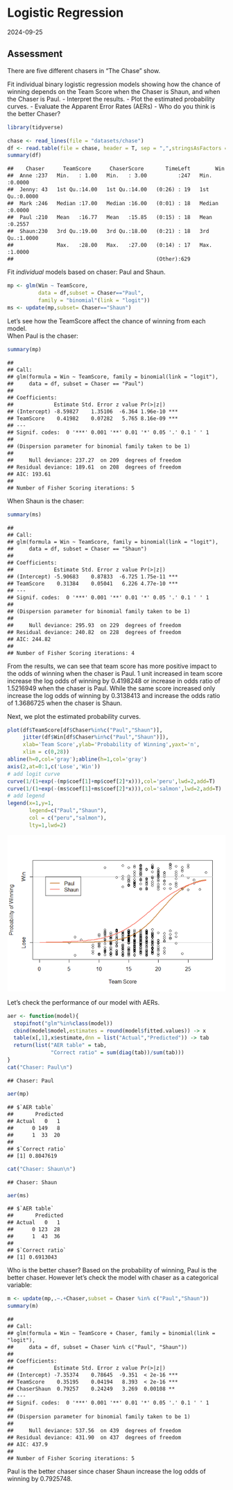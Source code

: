 Logistic Regression
================
2024-09-25

## Assessment

There are five different chasers in “The Chase” show.

Fit individual binary logistic regression models showing how the chance
of winning depends on the Team Score when the Chaser is Shaun, and when
the Chaser is Paul. - Interpret the results. - Plot the estimated
probability curves. - Evaluate the Apparent Error Rates (AERs) - Who do
you think is the better Chaser?

``` r
library(tidyverse)
```

``` r
chase <- read_lines(file = "datasets/chase")
df <- read.table(file = chase, header = T, sep = ",",stringsAsFactors = T)
summary(df)
```

    ##    Chaser      TeamScore      ChaserScore       TimeLeft        Win        
    ##  Anne :237   Min.   : 1.00   Min.   : 3.00          :247   Min.   :0.0000  
    ##  Jenny: 43   1st Qu.:14.00   1st Qu.:14.00   (0:26) : 19   1st Qu.:0.0000  
    ##  Mark :246   Median :17.00   Median :16.00   (0:01) : 18   Median :0.0000  
    ##  Paul :210   Mean   :16.77   Mean   :15.85   (0:15) : 18   Mean   :0.2557  
    ##  Shaun:230   3rd Qu.:19.00   3rd Qu.:18.00   (0:21) : 18   3rd Qu.:1.0000  
    ##              Max.   :28.00   Max.   :27.00   (0:14) : 17   Max.   :1.0000  
    ##                                              (Other):629

Fit *individual* models based on chaser: Paul and Shaun.

``` r
mp <- glm(Win ~ TeamScore,
          data = df,subset = Chaser=="Paul",
          family = "binomial"(link = "logit"))
ms <- update(mp,subset= Chaser=="Shaun")
```

Let’s see how the TeamScore affect the chance of winning from each
model.  
When Paul is the chaser:

``` r
summary(mp)
```

    ## 
    ## Call:
    ## glm(formula = Win ~ TeamScore, family = binomial(link = "logit"), 
    ##     data = df, subset = Chaser == "Paul")
    ## 
    ## Coefficients:
    ##             Estimate Std. Error z value Pr(>|z|)    
    ## (Intercept) -8.59827    1.35106  -6.364 1.96e-10 ***
    ## TeamScore    0.41982    0.07282   5.765 8.16e-09 ***
    ## ---
    ## Signif. codes:  0 '***' 0.001 '**' 0.01 '*' 0.05 '.' 0.1 ' ' 1
    ## 
    ## (Dispersion parameter for binomial family taken to be 1)
    ## 
    ##     Null deviance: 237.27  on 209  degrees of freedom
    ## Residual deviance: 189.61  on 208  degrees of freedom
    ## AIC: 193.61
    ## 
    ## Number of Fisher Scoring iterations: 5

When Shaun is the chaser:

``` r
summary(ms)
```

    ## 
    ## Call:
    ## glm(formula = Win ~ TeamScore, family = binomial(link = "logit"), 
    ##     data = df, subset = Chaser == "Shaun")
    ## 
    ## Coefficients:
    ##             Estimate Std. Error z value Pr(>|z|)    
    ## (Intercept) -5.90683    0.87833  -6.725 1.75e-11 ***
    ## TeamScore    0.31384    0.05041   6.226 4.77e-10 ***
    ## ---
    ## Signif. codes:  0 '***' 0.001 '**' 0.01 '*' 0.05 '.' 0.1 ' ' 1
    ## 
    ## (Dispersion parameter for binomial family taken to be 1)
    ## 
    ##     Null deviance: 295.93  on 229  degrees of freedom
    ## Residual deviance: 240.82  on 228  degrees of freedom
    ## AIC: 244.82
    ## 
    ## Number of Fisher Scoring iterations: 4

From the results, we can see that team score has more positive impact to
the odds of winning when the chaser is Paul. 1 unit increased in team
score increase the log odds of winning by 0.4198248 or increase in odds
ratio of 1.5216949 when the chaser is Paul. While the same score
increased only increase the log odds of winning by 0.3138413 and
increase the odds ratio of 1.3686725 when the chaser is Shaun.

Next, we plot the estimated probability curves.

``` r
plot(df$TeamScore[df$Chaser%in%c("Paul","Shaun")],
     jitter(df$Win[df$Chaser%in%c("Paul","Shaun")]),
     xlab='Team Score',ylab='Probability of Winning',yaxt='n',
     xlim = c(0,28))
abline(h=0,col='gray');abline(h=1,col='gray')
axis(2,at=0:1,c('Lose','Win'))
# add logit curve
curve(1/(1+exp(-(mp$coef[1]+mp$coef[2]*x))),col='peru',lwd=2,add=T)
curve(1/(1+exp(-(ms$coef[1]+ms$coef[2]*x))),col='salmon',lwd=2,add=T)
# add legend
legend(x=1,y=1,
       legend=c("Paul","Shaun"),
       col = c("peru","salmon"),
       lty=1,lwd=2)
```

![](logistic-regression_files/assessment.estimated%20plot-1.png)<!-- -->

Let’s check the performance of our model with AERs.

``` r
aer <- function(model){
  stopifnot("glm"%in%class(model))
  cbind(model$model,estimates = round(model$fitted.values)) -> x
  table(x[,1],x$estimate,dnn = list("Actual","Predicted")) -> tab
  return(list("AER table" = tab,
              "Correct ratio" = sum(diag(tab))/sum(tab)))
}
cat("Chaser: Paul\n")
```

    ## Chaser: Paul

``` r
aer(mp)
```

    ## $`AER table`
    ##       Predicted
    ## Actual   0   1
    ##      0 149   8
    ##      1  33  20
    ## 
    ## $`Correct ratio`
    ## [1] 0.8047619

``` r
cat("Chaser: Shaun\n")
```

    ## Chaser: Shaun

``` r
aer(ms)
```

    ## $`AER table`
    ##       Predicted
    ## Actual   0   1
    ##      0 123  28
    ##      1  43  36
    ## 
    ## $`Correct ratio`
    ## [1] 0.6913043

Who is the better chaser? Based on the probability of winning, Paul is
the better chaser. However let’s check the model with chaser as a
categorical variable:

``` r
m <- update(mp,.~.+Chaser,subset = Chaser %in% c("Paul","Shaun"))
summary(m)
```

    ## 
    ## Call:
    ## glm(formula = Win ~ TeamScore + Chaser, family = binomial(link = "logit"), 
    ##     data = df, subset = Chaser %in% c("Paul", "Shaun"))
    ## 
    ## Coefficients:
    ##             Estimate Std. Error z value Pr(>|z|)    
    ## (Intercept) -7.35374    0.78645  -9.351  < 2e-16 ***
    ## TeamScore    0.35195    0.04194   8.393  < 2e-16 ***
    ## ChaserShaun  0.79257    0.24249   3.269  0.00108 ** 
    ## ---
    ## Signif. codes:  0 '***' 0.001 '**' 0.01 '*' 0.05 '.' 0.1 ' ' 1
    ## 
    ## (Dispersion parameter for binomial family taken to be 1)
    ## 
    ##     Null deviance: 537.56  on 439  degrees of freedom
    ## Residual deviance: 431.90  on 437  degrees of freedom
    ## AIC: 437.9
    ## 
    ## Number of Fisher Scoring iterations: 5

Paul is the better chaser since chaser Shaun increase the log odds of
winning by 0.7925748.
